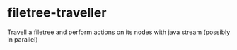 # filetree-traveller
Travell a filetree and perform actions on its nodes with java stream (possibly  in parallel)
